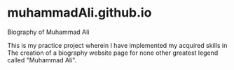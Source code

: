 # muhammadAli.github.io
Biography of Muhammad Ali


This is my practice project wherein I have implemented my acquired skills in 
The creation of a biography website page for none other greatest legend called "Muhammad Ali".
